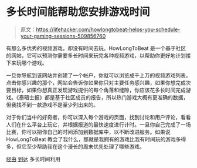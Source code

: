 # 多长时间能帮助您安排游戏时间

> 原文：<https://lifehacker.com/howlongtobeat-helps-you-schedule-your-gaming-sessions-509856760>

有那么多优秀的视频游戏，却没有时间去玩。HowLongToBeat 是一个基于社区的网站，它可以预测你需要多长时间来玩完各种视频游戏，以帮助你更好地计划接下来玩哪个游戏。



一旦你导航到该网站并创建了一个帐户，你就可以浏览成千上万的视频游戏列表。点击你感兴趣的那个，网站会告诉你如果你只对主要任务感兴趣，如果你想完成次要目标，如果你想真正发现游戏提供的每个角落和缝隙，你应该花多长时间完成游戏。《泰晤士报》都是基于社区成员的报告，所以热门游戏大概有更准确的数据，但我找不到一款游戏不是至少列出来的。

对于你们当中的好奇者，你可以深入每个游戏的页面，找到讨论和用户评论，看看人们在什么平台上玩它，并根据报道的最快速度进行计时。一旦你自己完成了一场比赛，你可以把你自己的时间添加到数据库中，以不断改进服务。如果说 HowLongToBeat 教会了我什么，那就是我拥有的游戏比我有时间玩的游戏多得多，但它至少帮助我在这个漫长的周末优先处理了哪些游戏。

[经由](http://www.howlongtobeat.com/) [到达](http://www.makeuseof.com/tag/6-tools-for-getting-more-out-of-steam-games/) 多长时间利用